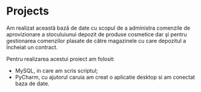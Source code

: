 # Projects

Am realizat această bază de date cu scopul de a administra comenzile de aprovizionare a stoculuiunui depozit de produse cosmetice
dar și pentru gestionarea comenzilor plasate de către magazinele cu care depozitul a  încheiat un contract.

Pentru realizarea acestui proiect am folosit:
- MySQL, in care am scris scriptul;
- PyCharm, cu ajutorul caruia am creat o aplicatie desktop si am conectat baza de date.
